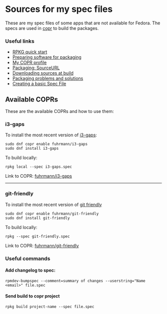 # Sources for my spec files

These are my spec files of some apps that are not available for Fedora. The specs are used in [copr](https://copr.fedorainfracloud.org/coprs/fuhrmann) to build the packages.

### Useful links

* [RPKG quick start](https://docs.pagure.org/rpkg-util/quick_start.html#new-project)
* [Preparing software for packaging](https://rpm-packaging-guide.github.io/#preparing-software-for-packaging)
* [My COPR profile](https://copr.fedorainfracloud.org/coprs/fuhrmann)
* [Packaging: SourceURL](https://fedoraproject.org/wiki/Packaging:SourceURL)
* [Downloading sources at build](https://stackoverflow.com/questions/33177450/how-do-i-get-rpmbuild-to-download-all-of-the-sources-for-a-particular-spec)
* [Packaging problems and solutions](https://wiki.mageia.org/en/Packaging_problems_and_solutions)
* [Creating a basic Spec File](https://docs.fedoraproject.org/en-US/Fedora_Draft_Documentation/0.1/html/Packagers_Guide/sect-Packagers_Guide-Creating_a_Basic_Spec_File.html)

## Available COPRs

These are the available COPRs and how to use them:

### i3-gaps

To install the most recent version of [i3-gaps](https://github.com/Airblader/i3):

```
sudo dnf copr enable fuhrmann/i3-gaps
sudo dnf install i3-gaps
```

To build locally:

`rpkg local --spec i3-gaps.spec`

Link to COPR: [fuhrmann/i3-gaps](https://copr.fedorainfracloud.org/coprs/fuhrmann/i3-gaps)

--------------

### git-friendly

To install the most recent version of [git friendly](https://github.com/git-friendly/git-friendly)

```
sudo dnf copr enable fuhrmann/git-friendly
sudo dnf install git-friendly
```

To build locally:

`rpkg --spec git-friendly.spec`

Link to COPR: [fuhrmann/git-friendly](https://copr.fedorainfracloud.org/coprs/fuhrmann/git-friendly)


### Useful commands

#### Add changelog to spec:

`rpmdev-bumpspec --comment=summary of changes --userstring="Name <email>" file.spec`

#### Send build to copr project
`rpkg build project-name --spec file.spec`
